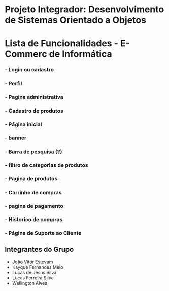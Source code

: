# Projeto Integrador: Desenvolvimento de Sistemas Orientado a Objetos

# Lista de Funcionalidades - E-Commerc de Informática

### - Login ou cadastro
### - Perfil
### - Pagina administrativa
### - Cadastro de produtos
### - Página inicial
### - banner
### - Barra de pesquisa (?)
### - filtro de categorias de produtos
### - Pagina de produtos
### - Carrinho de compras
### - pagina de pagamento
### - Historico de compras
### - Página de Suporte ao Cliente


## Integrantes do Grupo

- João Vitor Estevam
- Kayque Fernandes Melo
- Lucas de Jesus Silva
- Lucas Ferreira Silva
- Wellington Alves